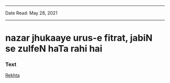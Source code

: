 ***
Date Read: May 28, 2021
***

# nazar jhukaaye urus-e fitrat, jabiN se zulfeN haTa rahi hai

### Text
[Rekhta](https://urdushahkar.org/albeli-subah-josh/)

